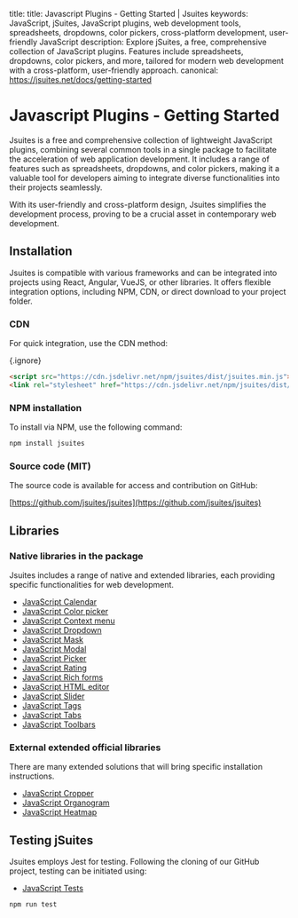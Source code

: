 title: title: Javascript Plugins - Getting Started | Jsuites
keywords: JavaScript, jSuites, JavaScript plugins, web development tools, spreadsheets, dropdowns, color pickers, cross-platform development, user-friendly JavaScript
description: Explore jSuites, a free, comprehensive collection of JavaScript plugins. Features include spreadsheets, dropdowns, color pickers, and more, tailored for modern web development with a cross-platform, user-friendly approach.
canonical: https://jsuites.net/docs/getting-started

# Javascript Plugins - Getting Started

Jsuites is a free and comprehensive collection of lightweight JavaScript plugins, combining several common tools in a single package to facilitate the acceleration of web application development. It includes a range of features such as spreadsheets, dropdowns, and color pickers, making it a valuable tool for developers aiming to integrate diverse functionalities into their projects seamlessly.

With its user-friendly and cross-platform design, Jsuites simplifies the development process, proving to be a crucial asset in contemporary web development.
  

Installation
------------

Jsuites is compatible with various frameworks and can be integrated into projects using React, Angular, VueJS, or other libraries. It offers flexible integration options, including NPM, CDN, or direct download to your project folder.

### CDN

For quick integration, use the CDN method:

{.ignore}
```html
<script src="https://cdn.jsdelivr.net/npm/jsuites/dist/jsuites.min.js"></script>
<link rel="stylesheet" href="https://cdn.jsdelivr.net/npm/jsuites/dist/jsuites.min.css" type="text/css" />
```

### NPM installation

To install via NPM, use the following command:

```bash
npm install jsuites
```
  

### Source code (MIT)

The source code is available for access and contribution on GitHub:

[https://github.com/jsuites/jsuites](https://github.com/jsuites/jsuites)  
  
  

## Libraries

### Native libraries in the package

Jsuites includes a range of native and extended libraries, each providing specific functionalities for web development.

- [JavaScript Calendar](/docs/javascript-calendar)
- [JavaScript Color picker](/docs/color-picker)
- [JavaScript Context menu](/docs/contextmenu)
- [JavaScript Dropdown](/docs/dropdown)
- [JavaScript Mask](/docs/javascript-mask)
- [JavaScript Modal](/docs/modal)
- [JavaScript Picker](/docs/picker)
- [JavaScript Rating](/docs/rating)
- [JavaScript Rich forms](/docs/rich-form)
- [JavaScript HTML editor](/docs/javascript-html-editor)
- [JavaScript Slider](/docs/image-slider)
- [JavaScript Tags](/docs/javascript-tags)
- [JavaScript Tabs](/docs/javascript-tabs)
- [JavaScript Toolbars](/docs/toolbar)

### External extended official libraries

There are many extended solutions that will bring specific installation instructions.

- [JavaScript Cropper](/docs/image-cropper)
- [JavaScript Organogram](/docs/organogram)
- [JavaScript Heatmap](/docs/heatmap)


## Testing jSuites

Jsuites employs Jest for testing. Following the cloning of our GitHub project, testing can be initiated using:

- [JavaScript Tests](/docs/tests)

```bash
npm run test
```
